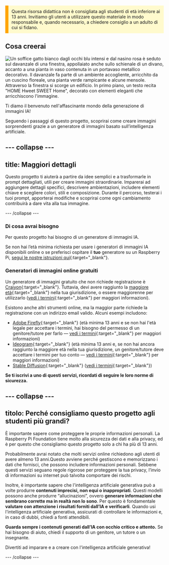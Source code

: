 <p style='border-left: solid; border-width:10px; border-color: #FFA500; background-color: #FFFACD; padding: 10px;'>
Questa risorsa didattica non è consigliata agli studenti di età inferiore ai 13 anni. Invitiamo gli utenti a utilizzare questo materiale in modo responsabile e, quando necessario, a chiedere consiglio a un adulto di cui si fidano.
</p>

## Cosa creerai

![Un soffice gatto bianco dagli occhi blu intensi e dal nasino rosa è seduto sul davanzale di una finestra, appollaiato anche sullo schienale di un divano, accanto a una pianta in vaso contenuta in un portavaso metallico decorativo. Il davanzale fa parte di un ambiente accogliente, arricchito da un cuscino floreale, una pianta verde rampicante e alcune mensole. Attraverso la finestra si scorge un edificio. In primo piano, un testo recita "HOME Hweet SWEET Home", decorato con elementi eleganti che arricchiscono l'immagine.](images/prompt8.jpg)

Ti diamo il benvenuto nell'affascinante mondo della generazione di immagini IA!

Seguendo i passaggi di questo progetto, scoprirai come creare immagini sorprendenti grazie a un generatore di immagini basato sull’intelligenza artificiale.

## --- collapse ---

## title: Maggiori dettagli

Questo progetto ti aiuterà a partire da idee semplici e a trasformarle in prompt dettagliati, utili per creare immagini straordinarie. Imparerai ad aggiungere dettagli specifici, descrivere ambientazioni, includere elementi chiave e scegliere colori, stili e composizione. Durante il percorso, testerai i tuoi prompt, apporterai modifiche e scoprirai come ogni cambiamento contribuirà a dare vita alla tua immagine.

\--- /collapse ---

### Di cosa avrai bisogno

Per questo progetto hai bisogno di un generatore di immagini IA.

Se non hai l’età minima richiesta per usare i generatori di immagini IA disponibili online o se preferisci ospitare il **tuo** generatore su un Raspberry Pi, [segui le nostre istruzioni qui](https://projects.raspberrypi.org/en/projects/ai-images-on-pi){:target="_blank"}.

### Generatori di immagini online gratuiti

Un generatore di immagini gratuito che non richiede registrazione è [Craiyon](https://www.craiyon.com){:target="_blank"}. Tuttavia, devi avere raggiunto la [maggiore età](https://en.wikipedia.org/wiki/Age_of_majority){:target="_blank"} nella tua giurisdizione, o essere maggiorenne per utilizzarlo ([vedi i termini](https://www.craiyon.com/terms){:target="_blank"} per maggiori informazioni).

Esistono anche altri strumenti online, ma la maggior parte richiede la registrazione con un indirizzo email valido. Alcuni esempi includono:

- [Adobe Firefly](https://firefly.adobe.com/){:target="_blank"} (età minima 13 anni e se non hai l'età legale per accettare i termini, hai bisogno del permesso di un genitore/tutore per farlo — [vedi i termini](https://www.adobe.com/uk/legal/terms.html){:target="_blank"} per maggiori informazioni)
- [Ideogram](https://www.ideogram.ai){:target="_blank"} (età minima 13 anni e, se non hai ancora raggiunto la maggiore età nella tua giurisdizione, un genitore/tutore deve accettare i termini per tuo conto — [vedi i termini](https://ideogram.ai/legal/tos){:target="_blank"} per maggiori informazioni)
- [Stable Diffusion](https://stablediffusionweb.com/){:target="_blank"} ([vedi i termini](https://stablediffusionweb.com/terms-and-conditions){:target="_blank"})

**Se ti iscrivi a uno di questi servizi, ricordati di seguire le loro norme di sicurezza.**

## --- collapse ---

## titolo: Perché consigliamo questo progetto agli studenti più grandi?

È importante sapere come proteggere le proprie informazioni personali. La Raspberry Pi Foundation tiene molto alla sicurezza dei dati e alla privacy, ed è per questo che consigliamo questo progetto solo a chi ha più di 13 anni.

Probabilmente avrai notato che molti servizi online richiedono agli utenti di avere almeno 13 anni.Questo avviene perché gestiscono e memorizzano i dati che fornisci, che possono includere informazioni personali.  Sebbene questi servizi seguano regole rigorose per proteggere la tua privacy, l’invio di informazioni su internet può talvolta comportare dei rischi.

Inoltre, è importante sapere che l'intelligenza artificiale generativa può a volte produrre **contenuti imprecisi, non equi o inappropriati**.  Questi modelli possono anche produrre “allucinazioni”, ovvero **generare informazioni che sembrano corrette ma in realtà non lo sono**. Per questo è fondamentale **valutare con attenzione i risultati forniti dall’IA e verificarli**. Quando usi l'intelligenza artificiale generativa, assicurati di controllare le informazioni e, in caso di dubbi, chiedi a fonti attendibili.

**Guarda sempre i contenuti generati dall’IA con occhio critico e attento.** Se hai bisogno di aiuto, chiedi il supporto di un genitore, un tutore o un insegnante.

Divertiti ad imparare e a creare con l'intelligenza artificiale generativa!

\--- /collapse ---
